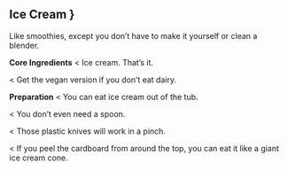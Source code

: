 ## Ice Cream }

Like smoothies, except you don’t have to make it yourself or clean a blender.

**Core Ingredients**
< Ice cream. That’s it.

< Get the vegan version if you don’t eat dairy.

**Preparation**
< You can eat ice cream out of the tub.

< You don’t even need a spoon.

< Those plastic knives will work in a pinch.

< If you peel the cardboard from around the top, you can eat it like a giant
ice cream cone.